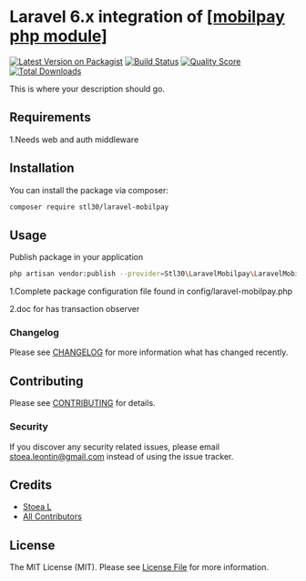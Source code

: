 # Laravel 6.x integration of [[mobilpay php module]](https://github.com/mobilpay/PHP_CARD)

[![Latest Version on Packagist](https://img.shields.io/packagist/v/stl30/laravel-mobilpay.svg?style=flat-square)](https://packagist.org/packages/stl30/laravel-mobilpay)
[![Build Status](https://img.shields.io/travis/stl30/laravel-mobilpay/master.svg?style=flat-square)](https://travis-ci.org/stl30/laravel-mobilpay)
[![Quality Score](https://img.shields.io/scrutinizer/g/stl30/laravel-mobilpay.svg?style=flat-square)](https://scrutinizer-ci.com/g/stl30/laravel-mobilpay)
[![Total Downloads](https://img.shields.io/packagist/dt/stl30/laravel-mobilpay.svg?style=flat-square)](https://packagist.org/packages/stl30/laravel-mobilpay)

This is where your description should go.

## Requirements
1.Needs web and auth middleware

## Installation

You can install the package via composer:

```bash
composer require stl30/laravel-mobilpay
```


## Usage

Publish package in your application

```bash
php artisan vendor:publish --provider=Stl30\LaravelMobilpay\LaravelMobilpayServiceProvider
```

1.Complete package configuration file found in config/laravel-mobilpay.php

2.doc for has transaction observer



### Changelog

Please see [CHANGELOG](CHANGELOG.md) for more information what has changed recently.

## Contributing

Please see [CONTRIBUTING](CONTRIBUTING.md) for details.

### Security

If you discover any security related issues, please email stoea.leontin@gmail.com instead of using the issue tracker.

## Credits

- [Stoea L](https://github.com/stl30)
- [All Contributors](../../contributors)

## License

The MIT License (MIT). Please see [License File](LICENSE.md) for more information.

